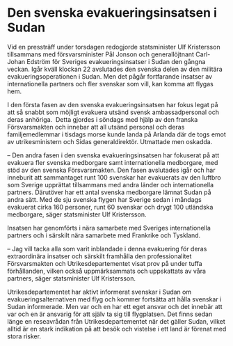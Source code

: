 # Den svenska evakueringsinsatsen i Sudan

Vid en pressträff under torsdagen redogjorde statsminister Ulf Kristersson tillsammans med försvarsminister Pål Jonson och generallöjtnant Carl-Johan Edström för Sveriges evakueringsinsatser i Sudan den gångna veckan. Igår kväll klockan 22 avslutades den svenska delen av den militära evakueringsoperationen i Sudan. Men det pågår fortfarande insatser av internationella partners och fler svenskar som vill, kan komma att flygas hem.

I den första fasen av den svenska evakueringsinsatsen har fokus legat på att så snabbt som möjligt evakuera utsänd svensk ambassadpersonal och deras anhöriga.  Detta gjordes i söndags med hjälp av den franska Försvarsmakten och innebar att all utsänd personal och deras familjemedlemmar i tisdags morse kunde landa på Arlanda där de togs emot av utrikesministern och Sidas generaldirektör. Utmattade men oskadda.

– Den andra fasen i den svenska evakueringsinsatsen har fokuserat på att evakuera fler svenska medborgare samt internationella medborgare, med stöd av den svenska Försvarsmakten. Den fasen avslutades igår och har inneburit att sammantaget runt 100 svenskar har evakuerats av den luftbro som Sverige upprättat tillsammans med andra länder och internationella partners. Därutöver har ett antal svenska medborgare lämnat Sudan på andra sätt. Med de sju svenska flygen har Sverige sedan i måndags evakuerat cirka 160 personer, runt 60 svenskar och drygt 100 utländska medborgare, säger statsminister Ulf Kristersson.

Insatsen har genomförts i nära samarbete med Sveriges internationella partners och i särskilt nära samarbete med Frankrike och Tyskland.

– Jag vill tacka alla som varit inblandade i denna evakuering för deras extraordinära insatser och särskilt framhålla den professionalitet Försvarsmakten och Utrikesdepartementet visat prov på under tuffa förhållanden, vilken också uppmärksammats och uppskattats av våra partners, säger statsminister Ulf Kristersson.

Utrikesdepartementet har aktivt informerat svenskar i Sudan om evakueringsalternativen med flyg och kommer fortsätta att hålla svenskar i Sudan informerade. Men var och en har ett eget ansvar och det innebär att var och en är ansvarig för att själv ta sig till flygplatsen. Det finns sedan länge en reseavrådan från Utrikesdepartementet när det gäller Sudan, vilket alltid är en stark indikation på att besök och vistelse i ett land är förenat med stora risker.

